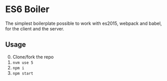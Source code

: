 # ES6 Boiler

The simplest boilerplate possible to work with es2015, webpack and babel, for the client and the server.

## Usage

0. Clone/fork the repo
0. `nvm use 5`
0. `npm i`
0. `npm start`
